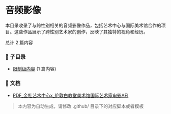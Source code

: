 # 音频影像

本目录收录了与跨性别相关的音频影像作品，包括艺术中心与国际美术馆合作的项目。这些作品展示了跨性别艺术家的创作，反映了其独特的视角和经历。


总计 2 篇内容


### 📁 子目录

- [限制级内容](限制级内容) (1 篇内容)


### 📄 文档

- [PDF_金杜艺术中心x_伦敦白教堂美术馆国际艺术家电影AFI](PDF_金杜艺术中心x_伦敦白教堂美术馆国际艺术家电影AFI_page.md)

> 本内容为自动生成，请修改 .github/ 目录下的对应脚本或者模板
